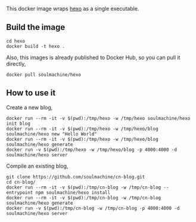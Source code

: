 This docker image wraps [hexo](https://github.com/hexojs/hexo) as a single executable.

## Build the image

    cd hexo
    docker build -t hexo .

Also, this images is already published to Docker Hub, so you can pull it directly,

    docker pull soulmachine/hexo


## How to use it

Create a new blog,

    docker run --rm -it -v $(pwd):/tmp/hexo -w /tmp/hexo soulmachine/hexo init blog
    docker run --rm -it -v $(pwd):/tmp/hexo -w /tmp/hexo/blog soulmachine/hexo new "Hello World"
    docker run --rm -it -v $(pwd):/tmp/hexo -w /tmp/hexo/blog soulmachine/hexo generate
    docker run -v $(pwd):/tmp/hexo -w /tmp/hexo/blog -p 4000:4000 -d soulmachine/hexo server

Compile an existing blog,

    git clone https://github.com/soulmachine/cn-blog.git
    cd cn-blog/
    docker run --rm -it -v $(pwd):/tmp/cn-blog -w /tmp/cn-blog --entrypoint npm soulmachine/hexo install
    docker run --rm -it -v $(pwd):/tmp/cn-blog -w /tmp/cn-blog soulmachine/hexo generate
    docker run -v $(pwd):/tmp/cn-blog -w /tmp/cn-blog -p 4000:4000 -d soulmachine/hexo server
